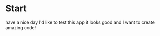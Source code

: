 # Start

have a nice day
I'd like to test this app
it looks good and I want to create amazing code!

